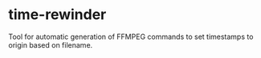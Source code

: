 # time-rewinder
Tool for automatic generation of FFMPEG commands to set timestamps to origin based on filename.
